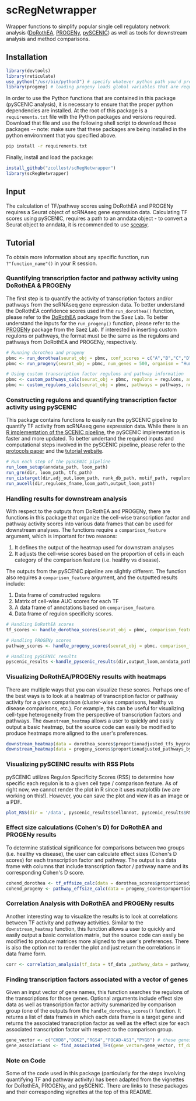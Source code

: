 # scRegNetwrapper

Wrapper functions to simplify popular single cell regulatory network analysis ([DoRothEA](https://github.com/saezlab/dorothea), [PROGENy](https://github.com/saezlab/progeny), [pySCENIC](https://github.com/aertslab/pySCENIC)) as well as tools for downstream analysis and method comparisons.

## Installation
 ```R 
library(devtools)
library(reticulate)
use_python("/usr/bin/python3") # specify whatever python path you'd prefer
library(progeny) # loading progeny loads global variables that are required for some functions
```
In order to use the Python functions that are contained in this package (pySCENIC analysis), it is necessary to ensure that the proper python dependencies are installed. At the root of this package is a `requirements.txt` file with the Python packages and versions required. Download that file and use the following shell script to download those packages -- note: make sure that these packages are being installed in the python environment that you specified above. 

```bash
pip install -r requirements.txt
```
Finally, install and load the package:

```R
install_github("zcollest/scRegNetwrapper")
library(scRegNetwrapper)
```

## Input 
The calculation of TF/pathway scores using DoRothEA and PROGENy requires a Seurat object of scRNAseq gene expression data. Calculating TF scores using pySCENIC,  requires a path to an anndata object - to convert a Seurat object to anndata, it is recommended to use [sceasy](https://github.com/cellgeni/sceasy). 

## Tutorial

To obtain more information about any specific function, run `?"function_name"()` in your R session.

### Quantifying transcription factor and pathway activity using DoRothEA & PROGENy
The first step is to quantify the activity of transcription factors and/or pathways from the scRNAseq gene expression data. To better understand the DoRothEA confidence scores used in the `run_dorothea()` function, please refer to the [DoRothEA](https://github.com/saezlab/dorothea/) package from the Saez Lab. To better understand the inputs for the `run_progeny()` function, please refer to the [PROGENy](https://github.com/saezlab/progeny/) package from the Saez Lab. If interested in inserting custom regulons or pathways, the format must be the same as the regulons and pathways from DoRothEA and PROGENy, respectively. 

```R
# Running dorothea and progeny
pbmc <- run_dorothea(seurat_obj = pbmc, conf_scores = c("A","B","C","D"), cores = 16)
pbmc <- run_progeny(seurat_obj = pbmc, num_genes = 500, organism = "Human")

# Using custom transcription factor regulons and pathway information 
pbmc <- custom_pathways_calc(seurat_obj = pbmc, regulons = regulons, assay_name = "custom_regulon_scores")
pbmc <- custom_regulons_calc(seurat_obj = pbmc, pathways = pathways, num_genes = 100, organism = "Human", assay_name = "custom_pathway_scores") 
```
### Constructing regulons and quantifying transcription factor activity using pySCENIC
This package contains functions to easily run the pySCENIC pipeline to quantify TF activity from scRNAseq gene expression data. While there is an [R implementation of the SCENIC pipeline](https://github.com/aertslab/SCENIC), the pySCENIC implementation is faster and more updated. To better undertand the required inputs and computational steps involved in the pySCENIC pipeline, please refer to the [protocols paper](https://www.nature.com/articles/s41596-020-0336-2) and the [tutorial website](https://pyscenic.readthedocs.io/en/latest/index.html). 

```R
# Run each step of the pySCENIC pipeline
run_loom_setup(anndata_path, loom_path)
run_grn(dir, loom_path, tfs_path)
run_cistarget(dir,adj_out,loom_path, rank_db_path, motif_path, regulons_fname)
run_aucell(dir,regulons_fname,loom_path,output_loom_path)
```

### Handling results for downstream analysis
With respect to the outputs from DoRothEA and PROGENy, there are functions in this package that organize the cell-wise transcription factor and pathway activity scores into various data frames that can be used for downstream analyses. The functions require a `comparison_feature` argument, which is important for two reasons: <br>
1. It defines the output of the heatmap used for downstram analyses
2. It adjusts the cell-wise scores based on the proportion of cells in each category of the comparison feature (i.e. healthy vs disease).

The outputs from the pySCENIC pipeline are slightly different. The function also requires a `comparison_feature` argument, and the outputted results include: 
1. Data frame of constructed regulons
2. Matrix of cell-wise AUC scores for each TF 
3. A data frame of annotations based on `comparison_feature`.
4. Data frame of regulon specificity scores.

```R
# Handling DoRothEA scores 
tf_scores <- handle_dorothea_scores(seurat_obj = pbmc, comparison_feature = pbmc@meta.data$indication, topTFs = 30)

# Handling PROGENy scores 
pathway_scores <- handle_progeny_scores(seurat_obj = pbmc, comparison_feature = pbmc@meta.data$indication)

# Handling pySCENIC results
pyscenic_results <-handle_pyscenic_results(dir,output_loom,anndata_path,regulon_path)
```

### Visualizing DoRothEA/PROGENy results with heatmaps 
There are multiple ways that you can visualize these scores. Perhaps one of the best ways is to look at a heatmap of transcription factor or pathway activity for a given comparison (cluster-wise comparisons, healthy vs disease comparisons, etc.). For example, this can be useful for visualizing cell-type heterogeneity from the perspective of transcription factors and pathways. The `downstream_heatmap` allows a user to quickly and easily output a basic heatmap, but the source code can easily be modified to produce heatmaps more aligned to the user's preferences.

```R
downstream_heatmap(data = dorothea_scores$proportionadjusted_tfs_bygroup, title = "progeny pathways, by indication (healthy vs disease)")
downstream_heatmap(data = progeny_scores$proportionadjusted_pathways_bygroup, title = "progeny pathways, by indication (healthy vs disease)")
```

### Visualizing pySCENIC results with RSS Plots
pySCENIC utilizes Regulon Specificity Scores (RSS) to determine how specific each regulon is to a given cell type / comparison feature. As of right now, we cannot render the plot in R since it uses matplotlib (we are working on this!). However, you can save the plot and view it as an image or a PDF.

```R
plot_RSS(dir = '/data', pyscenic_results$cellAnnot, pyscenic_results$RSS, title = "RSS_plot.png")
```


### Effect size calculations (Cohen's D) for DoRothEA and PROGENy results
To determine statistical significance for comparisons between two groups (i.e. healthy vs disease), the user can calculate effect sizes (Cohen's D scores) for each transcription factor and pathway. The output is a data frame with columns that include transcription factor / pathway name and its corresponding Cohen's D score. 

```R
cohend_dorothea <- tf_effsize_calc(data = dorothea_scores$proportionadjusted_scores_bycell)
cohend_progeny <- pathway_effsize_calc(data = progeny_scores$proportionadjusted_scores_bycell)
```

### Correlation Analysis with DoRothEA and PROGENy results
Another interesting way to visualize the results is to look at correlations between TF activity and pathway activities. Similar to the `downstream_heatmap` function, this function allows a user to quickly and easily output a basic correlation matrix, but the source code can easily be modified to produce matrices more aligned to the user's preferences. There is also the option not to render the plot and just return the correlations in data frame form. 

```R
corr <- correlation_analysis(tf_data = tf_data ,pathway_data = pathway_data, return_corr_data = TRUE, render_plot = TRUE)
```


### Finding transcription factors associated with a vector of genes  
Given an input vector of gene names, this function searches the regulons of the transcriptions for those genes. Optional arguments include effect size data as well as transcription factor activity summarized by comparison group (one of the outputs from the `handle_dorothea_scores()` function.  It returns a list of data frames in which each data frame is a target gene and returns the associated transcription factor as well as the effect size for each associated transcription factor with respect to the comparison group. 

```R
gene_vector <- c("CHD8","DOK2","RGS4","FOCAD-AS1","PYGB") # these genes were generated from a random gene set generator 
gene_associations <- find_associated_TFs(gene_vector=gene_vector, tf_data_bygroup=dorothea_scores$proportionadjusted_scores_bygroup, effect_size_data=cohend_dorothea)
```

### Note on Code
Some of the code used in this package (particularly for the steps involving quantifying TF and pathway activity) has been adapted from the vignettes for DoRothEA, PROGENy, and pySCENIC. There are links to these packages and their corresponding vignettes at the top of this README.
